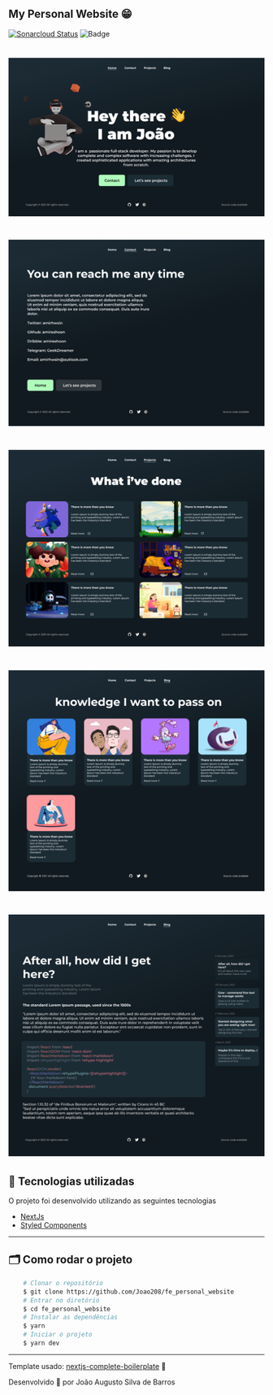 ## My Personal Website 😁

[![Sonarcloud Status](https://sonarcloud.io/api/project_badges/measure?project=Joao208_fe_personal_website&metric=alert_status)](https://sonarcloud.io/dashboard?id=Joao208_fe_personal_website)
![Badge](https://img.shields.io/github/license/joao208/fe_personal_website)

<h1>
    <img src="images/Home.png">
</h1>

<h1>
    <img src="images/Journey.png">
</h1>

<h1>
    <img src="images/Projects.png">
</h1>

<h1>
    <img src="images/Blog-1.png">
</h1>

<h1>
    <img src="images/Blog.png">
</h1>


## 🚀 Tecnologias utilizadas

O projeto foi desenvolvido utilizando as seguintes tecnologias

- [NextJs](https://nextjs.org/)
- [Styled Components](https://styled-components.com/)

---

## 🗂 Como rodar o projeto

```bash
    # Clonar o repositório
    $ git clone https://github.com/Joao208/fe_personal_website
    # Entrar no diretório
    $ cd fe_personal_website
    # Instalar as dependências
    $ yarn
    # Iniciar o projeto
    $ yarn dev
```

---

Template usado: [nextjs-complete-boilerplate](https://github.com/douglas-henrique/nextjs-complete-boilerplate) 🖤

Desenvolvido 🖤 por João Augusto Silva de Barros
